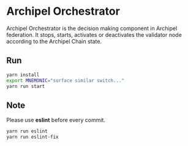 # Archipel Orchestrator
Archipel Orchestrator is the decision making component in Archipel federation.
It stops, starts, activates or deactivates the validator node according to the Archipel Chain state.

## Run

```bash
yarn install
export MNEMONIC="surface similar switch..."
yarn run start
```

## Note 

Please use **eslint** before every commit.

```bash
yarn run eslint
yarn run eslint-fix
```
